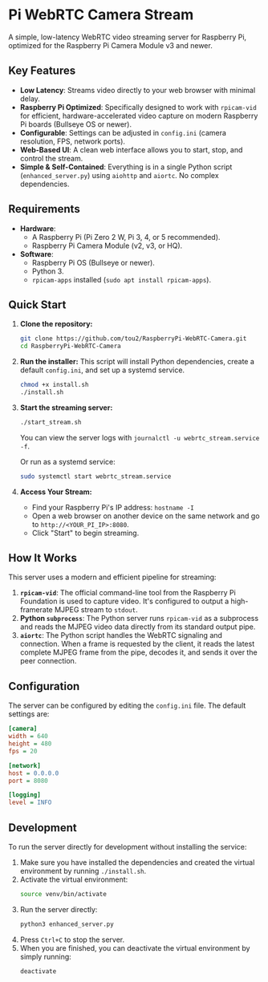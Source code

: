 ﻿# Pi WebRTC Camera Stream

A simple, low-latency WebRTC video streaming server for Raspberry Pi, optimized for the Raspberry Pi Camera Module v3 and newer.

## Key Features

-   **Low Latency**: Streams video directly to your web browser with minimal delay.
-   **Raspberry Pi Optimized**: Specifically designed to work with `rpicam-vid` for efficient, hardware-accelerated video capture on modern Raspberry Pi boards (Bullseye OS or newer).
-   **Configurable**: Settings can be adjusted in `config.ini` (camera resolution, FPS, network ports).
-   **Web-Based UI**: A clean web interface allows you to start, stop, and control the stream.
-   **Simple & Self-Contained**: Everything is in a single Python script (`enhanced_server.py`) using `aiohttp` and `aiortc`. No complex dependencies.

## Requirements

-   **Hardware**:
    -   A Raspberry Pi (Pi Zero 2 W, Pi 3, 4, or 5 recommended).
    -   Raspberry Pi Camera Module (v2, v3, or HQ).
-   **Software**:
    -   Raspberry Pi OS (Bullseye or newer).
    -   Python 3.
    -   `rpicam-apps` installed (`sudo apt install rpicam-apps`).

## Quick Start

1.  **Clone the repository:**
    ```bash
    git clone https://github.com/tou2/RaspberryPi-WebRTC-Camera.git
    cd RaspberryPi-WebRTC-Camera
    ```

2.  **Run the installer:**
    This script will install Python dependencies, create a default `config.ini`, and set up a systemd service.
    ```bash
    chmod +x install.sh
    ./install.sh
    ```

3.  **Start the streaming server:**
    ```bash
    ./start_stream.sh
    ```
    You can view the server logs with `journalctl -u webrtc_stream.service -f`.

    Or run as a systemd service:
    ```bash
    sudo systemctl start webrtc_stream.service
    ```

4.  **Access Your Stream:**
    -   Find your Raspberry Pi's IP address: `hostname -I`
    -   Open a web browser on another device on the same network and go to `http://<YOUR_PI_IP>:8080`.
    -   Click "Start" to begin streaming.

## How It Works

This server uses a modern and efficient pipeline for streaming:

1.  **`rpicam-vid`**: The official command-line tool from the Raspberry Pi Foundation is used to capture video. It's configured to output a high-framerate MJPEG stream to `stdout`.
2.  **Python `subprocess`**: The Python server runs `rpicam-vid` as a subprocess and reads the MJPEG video data directly from its standard output pipe.
3.  **`aiortc`**: The Python script handles the WebRTC signaling and connection. When a frame is requested by the client, it reads the latest complete MJPEG frame from the pipe, decodes it, and sends it over the peer connection.

## Configuration

The server can be configured by editing the `config.ini` file. The default settings are:

```ini
[camera]
width = 640
height = 480
fps = 20

[network]
host = 0.0.0.0
port = 8080

[logging]
level = INFO
```

## Development

To run the server directly for development without installing the service:

1.  Make sure you have installed the dependencies and created the virtual environment by running `./install.sh`.
2.  Activate the virtual environment:
    ```bash
    source venv/bin/activate
    ```
3.  Run the server directly:
    ```bash
    python3 enhanced_server.py
    ```
4.  Press `Ctrl+C` to stop the server.
5.  When you are finished, you can deactivate the virtual environment by simply running:
    ```bash
    deactivate
    ```